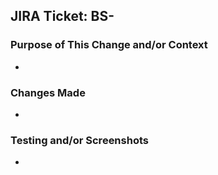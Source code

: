 ## JIRA Ticket: BS-

### Purpose of This Change and/or Context

-

### Changes Made

-

### Testing and/or Screenshots

-
